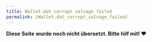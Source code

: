 ```yaml
---
title: Wallet.dat corrupt salvage failed
permalink: /Wallet.dat_corrupt_salvage_failed/
---
```


**Diese Seite wurde noch nicht übersetzt. Bitte hilf mit! ❤**
